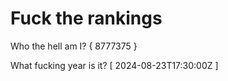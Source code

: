 # Fuck the rankings

Who the hell am I?
{ 8777375 }

What fucking year is it?
[ 2024-08-23T17:30:00Z ]
